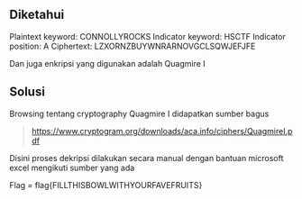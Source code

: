 ## Diketahui

Plaintext keyword: CONNOLLYROCKS
Indicator keyword: HSCTF
Indicator position: A
Ciphertext: LZXORNZBUYWNRARNOVGCLSQWJEFJFE

Dan juga enkripsi yang digunakan adalah Quagmire I

## Solusi
Browsing tentang cryptography Quagmire I didapatkan sumber bagus
> https://www.cryptogram.org/downloads/aca.info/ciphers/QuagmireI.pdf

Disini proses dekripsi dilakukan secara manual dengan bantuan microsoft excel mengikuti sumber yang ada

Flag = flag{FILLTHISBOWLWITHYOURFAVEFRUITS}